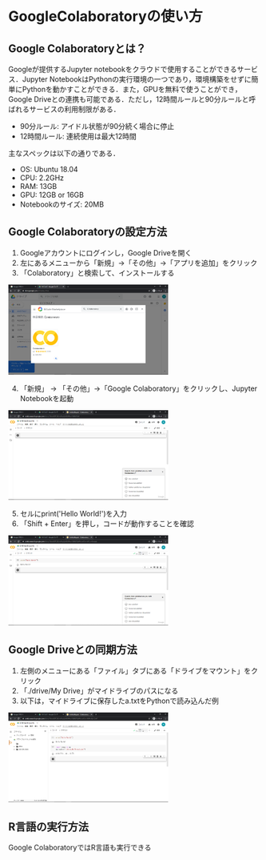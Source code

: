 # GoogleColaboratoryの使い方

## Google Colaboratoryとは？

Googleが提供するJupyter notebookをクラウドで使用することができるサービス．Jupyter NotebookはPythonの実行環境の一つであり，環境構築をせずに簡単にPythonを動かすことができる．また，GPUを無料で使うことができ，Google Driveとの連携も可能である．ただし，12時間ルールと90分ルールと呼ばれるサービスの利用制限がある．

- 90分ルール: アイドル状態が90分続く場合に停止
- 12時間ルール: 連続使用は最大12時間

主なスペックは以下の通りである．

- OS: Ubuntu 18.04
- CPU: 2.2GHz
- RAM: 13GB
- GPU: 12GB or 16GB
- Notebookのサイズ: 20MB

## Google Colaboratoryの設定方法

1. Googleアカウントにログインし，Google Driveを開く
2. 左にあるメニューから「新規」→「その他」→「アプリを追加」をクリック
3. 「Colaboratory」と検索して、インストールする

<img src="./img/GoogleDrive.PNG" alt="GoogleDrive" width="320px" />

4. 「新規」 → 「その他」→「Google Colaboratory」をクリックし、Jupyter Notebookを起動

<img src="./img/Jupyterの新規画面.png" alt="Jupyterの新規画面" width="320px" />

5. セルにprint('Hello World!')を入力
6. 「Shift + Enter」を押し，コードが動作することを確認

<img src="./img/HelloWorld.PNG" alt="HelloWorld" width="320px" />

## Google Driveとの同期方法

1. 左側のメニューにある「ファイル」タブにある「ドライブをマウント」をクリック
2. 「./drive/My Drive」がマイドライブのパスになる
3. 以下は，マイドライブに保存したa.txtをPythonで読み込んだ例

<img src="./img/ファイルの読み込み.PNG" alt="ファイルの読み込み" width="320px" />

## R言語の実行方法

Google ColaboratoryではR言語も実行できる
